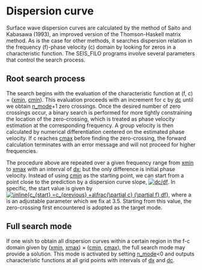 # Dispersion curve


Surface wave dispersion curves are calculated by the method of Saito and Kabasawa (1993), an improved version of the Thomson-Haskell matrix method. As is the case for other methods, it searches dispersion relation in the frequency (f)-phase velocity (c) domain by looking for zeros in a characteristic function. The SEIS_FILO programs involve several parameters that control the search process. 


## Root search process
The search begins with the evaluation of the characteristic function at (f, c) = ([xmin](parameter_list.md#xmin), [cmin](parameter_list.md#cmin)). This evaluation proceeds with an increment for c by [dc](parameter_list.md#dc) until we obtain [n_mode](parameter_list.md#n_mode)+1 zero crossings. Once the desired number of zero crossings occur, a binary search is performed for more tightly constraining the location of the zero-crossing, which is treated as phase velocity estimation at the corresponding frequency. A group velocity is then calculated by numerical differentiation centered on the estimated phase velocity. If c reaches [cmax](parameter_list.md#cmax) before finding the zero-crossing, the forward calculation terminates with an error message and will not proceed for higher frequencies. 

The procedure above are repeated over a given frequency range from 
[xmin](parameter_list.md#xmin) to [xmax](parameter_list.md#xmax) with an interval of [dx](parameter_list.md#dx); but the only difference is initial phase velocity. Instead of using [cmin](parameter_list.md#cmin) as the starting point, we can start from a point close to the prediction by a dispersion curve slope, <a href="https://www.codecogs.com/eqnedit.php?latex=\inline{\frac{\partial&space;c}&space;{\partial&space;f}}" target="_blank"><img src="https://latex.codecogs.com/gif.latex?\inline{\frac{\partial&space;c}&space;{\partial&space;f}}" title="dc/df" /></a>. In specific, the start value is given by <a href="https://www.codecogs.com/eqnedit.php?latex=\inline{c_{start}&space;=c_{previous}&space;&plus;a\frac{\partial&space;c}&space;{\partial&space;f}&space;df}" target="_blank"><img src="https://latex.codecogs.com/gif.latex?\inline{c_{start}&space;=c_{previous}&space;&plus;a\frac{\partial&space;c}&space;{\partial&space;f}&space;df}" title="\inline{c_{start} =c_{previous} +a\frac{\partial c} {\partial f} df}" /></a>, where a is an adjustable parameter which we fix at 3.5. Starting from this value, the zero-crossing first encountered is adopted as the target mode. 

## Full search mode
If one wish to obtain all dispersion curves within a certain region in the f-c domain given by ([xmin](parameter_list.md#xmin), [xmax](parameter_list.md#xmax)) × ([cmin](parameter_list.md#cmin), [cmax](parameter_list.md#cmax)), the full search mode may provide a solution. This mode is activated by setting [n_mode](parameter_list.md#n_mode)<0 and outputs characteristic functions at all grid points with intervals of [dx](parameter_list.md#dx) and [dc](parameter_list.md#dc). 

